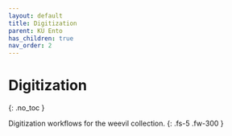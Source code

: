 ```yaml
---
layout: default
title: Digitization
parent: KU Ento
has_children: true
nav_order: 2
---
```



# Digitization
{: .no_toc }

Digitization workflows for the weevil collection.
{: .fs-5 .fw-300 }


